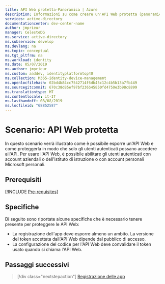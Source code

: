 ```yaml
---
title: API Web protetta-Panoramica | Azure
description: Informazioni su come creare un'API Web protetta (panoramica).
services: active-directory
documentationcenter: dev-center-name
author: jmprieur
manager: CelesteDG
ms.service: active-directory
ms.subservice: develop
ms.devlang: na
ms.topic: conceptual
ms.tgt_pltfrm: na
ms.workload: identity
ms.date: 05/07/2019
ms.author: jmprieur
ms.custom: aaddev, identityplatformtop40
ms.collection: M365-identity-device-management
ms.openlocfilehash: 02bd4b84cc7542714f6db45c12c4b5b13a7fb449
ms.sourcegitcommit: 670c38d85ef97bf236b45850fd4750e3b98c8899
ms.translationtype: MT
ms.contentlocale: it-IT
ms.lasthandoff: 08/08/2019
ms.locfileid: "68852587"
---
```

# <a name="scenario-protected-web-api"></a>Scenario: API Web protetta

In questo scenario verrà illustrato come è possibile esporre un'API Web e come proteggerla in modo che solo gli utenti autenticati possano accedere all'API. Per usare l'API Web, è possibile abilitare gli utenti autenticati con account aziendali o dell'Istituto di istruzione o con account personali Microsoft personali.

## <a name="prerequisites"></a>Prerequisiti

[!INCLUDE [Pre-requisites](../../../includes/active-directory-develop-scenarios-prerequisites.md)]

## <a name="specifics"></a>Specifiche

Di seguito sono riportate alcune specifiche che è necessario tenere presente per proteggere le API Web:

- La registrazione dell'app deve esporre almeno un ambito. La versione del token accettata dall'API Web dipende dal pubblico di accesso.
- La configurazione del codice per l'API Web deve convalidare il token usato quando si chiama l'API Web.

## <a name="next-steps"></a>Passaggi successivi

> [!div class="nextstepaction"]
> [Registrazione delle app](scenario-protected-web-api-app-registration.md)
